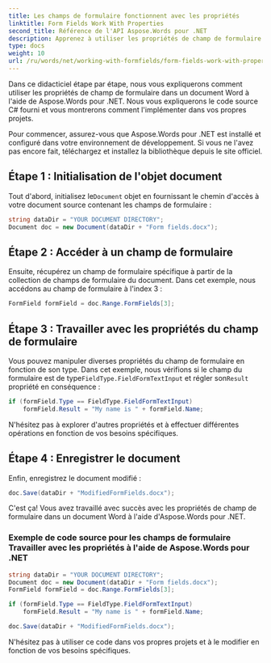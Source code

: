 ```yaml
---
title: Les champs de formulaire fonctionnent avec les propriétés
linktitle: Form Fields Work With Properties
second_title: Référence de l'API Aspose.Words pour .NET
description: Apprenez à utiliser les propriétés de champ de formulaire dans les documents Word à l'aide d'Aspose.Words pour .NET.
type: docs
weight: 10
url: /ru/words/net/working-with-formfields/form-fields-work-with-properties/
---
```


Dans ce didacticiel étape par étape, nous vous expliquerons comment utiliser les propriétés de champ de formulaire dans un document Word à l'aide de Aspose.Words pour .NET. Nous vous expliquerons le code source C# fourni et vous montrerons comment l'implémenter dans vos propres projets.

Pour commencer, assurez-vous que Aspose.Words pour .NET est installé et configuré dans votre environnement de développement. Si vous ne l'avez pas encore fait, téléchargez et installez la bibliothèque depuis le site officiel.

## Étape 1 : Initialisation de l'objet document

 Tout d'abord, initialisez le`Document` objet en fournissant le chemin d'accès à votre document source contenant les champs de formulaire :

```csharp
string dataDir = "YOUR DOCUMENT DIRECTORY";
Document doc = new Document(dataDir + "Form fields.docx");
```

## Étape 2 : Accéder à un champ de formulaire

Ensuite, récupérez un champ de formulaire spécifique à partir de la collection de champs de formulaire du document. Dans cet exemple, nous accédons au champ de formulaire à l'index 3 :

```csharp
FormField formField = doc.Range.FormFields[3];
```

## Étape 3 : Travailler avec les propriétés du champ de formulaire

Vous pouvez manipuler diverses propriétés du champ de formulaire en fonction de son type. Dans cet exemple, nous vérifions si le champ du formulaire est de type`FieldType.FieldFormTextInput` et régler son`Result` propriété en conséquence :

```csharp
if (formField.Type == FieldType.FieldFormTextInput)
    formField.Result = "My name is " + formField.Name;
```

N'hésitez pas à explorer d'autres propriétés et à effectuer différentes opérations en fonction de vos besoins spécifiques.

## Étape 4 : Enregistrer le document

Enfin, enregistrez le document modifié :

```csharp
doc.Save(dataDir + "ModifiedFormFields.docx");
```

C'est ça! Vous avez travaillé avec succès avec les propriétés de champ de formulaire dans un document Word à l'aide d'Aspose.Words pour .NET.

### Exemple de code source pour les champs de formulaire Travailler avec les propriétés à l'aide de Aspose.Words pour .NET

```csharp
string dataDir = "YOUR DOCUMENT DIRECTORY";
Document doc = new Document(dataDir + "Form fields.docx");
FormField formField = doc.Range.FormFields[3];

if (formField.Type == FieldType.FieldFormTextInput)
    formField.Result = "My name is " + formField.Name;

doc.Save(dataDir + "ModifiedFormFields.docx");
```

N'hésitez pas à utiliser ce code dans vos propres projets et à le modifier en fonction de vos besoins spécifiques.
